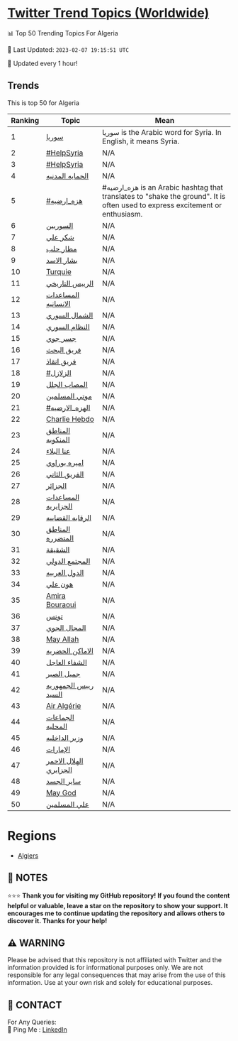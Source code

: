 [Twitter Trend Topics (Worldwide)](https://github.com/ErcinDedeoglu/Twitter-Trend-Topics)
==========


📊 Top 50 Trending Topics For Algeria

📆 Last Updated: `2023-02-07 19:15:51 UTC`

🔧 Updated every 1 hour!


## Trends

This is top 50 for Algeria

| Ranking | Topic | Mean |
| ------- | ------------ | ------------ |
| 1 | [سوريا](http://twitter.com/search?q=%d8%b3%d9%88%d8%b1%d9%8a%d8%a7) | سوريا is the Arabic word for Syria. In English, it means Syria. |
| 2 | [#HelpSyria](http://twitter.com/search?q=%23HelpSyria) | N/A |
| 3 | [#HelpSyria](http://twitter.com/search?q=%23HelpSyria) | N/A |
| 4 | [الحمايه المدنيه](http://twitter.com/search?q=%d8%a7%d9%84%d8%ad%d9%85%d8%a7%d9%8a%d9%87+%d8%a7%d9%84%d9%85%d8%af%d9%86%d9%8a%d9%87) | N/A |
| 5 | [#هزه_ارضيه](http://twitter.com/search?q=%23%d9%87%d8%b2%d9%87_%d8%a7%d8%b1%d8%b6%d9%8a%d9%87) | #هزه_ارضيه is an Arabic hashtag that translates to "shake the ground". It is often used to express excitement or enthusiasm. |
| 6 | [السوريين](http://twitter.com/search?q=%d8%a7%d9%84%d8%b3%d9%88%d8%b1%d9%8a%d9%8a%d9%86) | N/A |
| 7 | [شكر علي](http://twitter.com/search?q=%d8%b4%d9%83%d8%b1+%d8%b9%d9%84%d9%8a) | N/A |
| 8 | [مطار حلب](http://twitter.com/search?q=%d9%85%d8%b7%d8%a7%d8%b1+%d8%ad%d9%84%d8%a8) | N/A |
| 9 | [بشار الاسد](http://twitter.com/search?q=%d8%a8%d8%b4%d8%a7%d8%b1+%d8%a7%d9%84%d8%a7%d8%b3%d8%af) | N/A |
| 10 | [Turquie](http://twitter.com/search?q=Turquie) | N/A |
| 11 | [الرييس التاريخي](http://twitter.com/search?q=%d8%a7%d9%84%d8%b1%d9%8a%d9%8a%d8%b3+%d8%a7%d9%84%d8%aa%d8%a7%d8%b1%d9%8a%d8%ae%d9%8a) | N/A |
| 12 | [المساعدات الانسانيه](http://twitter.com/search?q=%d8%a7%d9%84%d9%85%d8%b3%d8%a7%d8%b9%d8%af%d8%a7%d8%aa+%d8%a7%d9%84%d8%a7%d9%86%d8%b3%d8%a7%d9%86%d9%8a%d9%87) | N/A |
| 13 | [الشمال السوري](http://twitter.com/search?q=%d8%a7%d9%84%d8%b4%d9%85%d8%a7%d9%84+%d8%a7%d9%84%d8%b3%d9%88%d8%b1%d9%8a) | N/A |
| 14 | [النظام السوري](http://twitter.com/search?q=%d8%a7%d9%84%d9%86%d8%b8%d8%a7%d9%85+%d8%a7%d9%84%d8%b3%d9%88%d8%b1%d9%8a) | N/A |
| 15 | [جسر جوي](http://twitter.com/search?q=%d8%ac%d8%b3%d8%b1+%d8%ac%d9%88%d9%8a) | N/A |
| 16 | [فريق البحث](http://twitter.com/search?q=%d9%81%d8%b1%d9%8a%d9%82+%d8%a7%d9%84%d8%a8%d8%ad%d8%ab) | N/A |
| 17 | [فريق انقاذ](http://twitter.com/search?q=%d9%81%d8%b1%d9%8a%d9%82+%d8%a7%d9%86%d9%82%d8%a7%d8%b0) | N/A |
| 18 | [#الزلازل](http://twitter.com/search?q=%23%d8%a7%d9%84%d8%b2%d9%84%d8%a7%d8%b2%d9%84) | N/A |
| 19 | [المصاب الجلل](http://twitter.com/search?q=%d8%a7%d9%84%d9%85%d8%b5%d8%a7%d8%a8+%d8%a7%d9%84%d8%ac%d9%84%d9%84) | N/A |
| 20 | [موتي المسلمين](http://twitter.com/search?q=%d9%85%d9%88%d8%aa%d9%8a+%d8%a7%d9%84%d9%85%d8%b3%d9%84%d9%85%d9%8a%d9%86) | N/A |
| 21 | [#الهزه_الارضيه](http://twitter.com/search?q=%23%d8%a7%d9%84%d9%87%d8%b2%d9%87_%d8%a7%d9%84%d8%a7%d8%b1%d8%b6%d9%8a%d9%87) | N/A |
| 22 | [Charlie Hebdo](http://twitter.com/search?q=Charlie+Hebdo) | N/A |
| 23 | [المناطق المنكوبه](http://twitter.com/search?q=%d8%a7%d9%84%d9%85%d9%86%d8%a7%d8%b7%d9%82+%d8%a7%d9%84%d9%85%d9%86%d9%83%d9%88%d8%a8%d9%87) | N/A |
| 24 | [عنا البلاء](http://twitter.com/search?q=%d8%b9%d9%86%d8%a7+%d8%a7%d9%84%d8%a8%d9%84%d8%a7%d8%a1) | N/A |
| 25 | [اميره بوراوي](http://twitter.com/search?q=%d8%a7%d9%85%d9%8a%d8%b1%d9%87+%d8%a8%d9%88%d8%b1%d8%a7%d9%88%d9%8a) | N/A |
| 26 | [الفريق الثاني](http://twitter.com/search?q=%d8%a7%d9%84%d9%81%d8%b1%d9%8a%d9%82+%d8%a7%d9%84%d8%ab%d8%a7%d9%86%d9%8a) | N/A |
| 27 | [الجزائر](http://twitter.com/search?q=%d8%a7%d9%84%d8%ac%d8%b2%d8%a7%d8%a6%d8%b1) | N/A |
| 28 | [المساعدات الجزايريه](http://twitter.com/search?q=%d8%a7%d9%84%d9%85%d8%b3%d8%a7%d8%b9%d8%af%d8%a7%d8%aa+%d8%a7%d9%84%d8%ac%d8%b2%d8%a7%d9%8a%d8%b1%d9%8a%d9%87) | N/A |
| 29 | [الرقابه القضاييه](http://twitter.com/search?q=%d8%a7%d9%84%d8%b1%d9%82%d8%a7%d8%a8%d9%87+%d8%a7%d9%84%d9%82%d8%b6%d8%a7%d9%8a%d9%8a%d9%87) | N/A |
| 30 | [المناطق المتضرره](http://twitter.com/search?q=%d8%a7%d9%84%d9%85%d9%86%d8%a7%d8%b7%d9%82+%d8%a7%d9%84%d9%85%d8%aa%d8%b6%d8%b1%d8%b1%d9%87) | N/A |
| 31 | [الشقيقة](http://twitter.com/search?q=%d8%a7%d9%84%d8%b4%d9%82%d9%8a%d9%82%d8%a9) | N/A |
| 32 | [المجتمع الدولي](http://twitter.com/search?q=%d8%a7%d9%84%d9%85%d8%ac%d8%aa%d9%85%d8%b9+%d8%a7%d9%84%d8%af%d9%88%d9%84%d9%8a) | N/A |
| 33 | [الدول العربيه](http://twitter.com/search?q=%d8%a7%d9%84%d8%af%d9%88%d9%84+%d8%a7%d9%84%d8%b9%d8%b1%d8%a8%d9%8a%d9%87) | N/A |
| 34 | [هون علي](http://twitter.com/search?q=%d9%87%d9%88%d9%86+%d8%b9%d9%84%d9%8a) | N/A |
| 35 | [Amira Bouraoui](http://twitter.com/search?q=Amira+Bouraoui) | N/A |
| 36 | [تونس](http://twitter.com/search?q=%d8%aa%d9%88%d9%86%d8%b3) | N/A |
| 37 | [المجال الجوي](http://twitter.com/search?q=%d8%a7%d9%84%d9%85%d8%ac%d8%a7%d9%84+%d8%a7%d9%84%d8%ac%d9%88%d9%8a) | N/A |
| 38 | [May Allah](http://twitter.com/search?q=May+Allah) | N/A |
| 39 | [الاماكن الحضريه](http://twitter.com/search?q=%d8%a7%d9%84%d8%a7%d9%85%d8%a7%d9%83%d9%86+%d8%a7%d9%84%d8%ad%d8%b6%d8%b1%d9%8a%d9%87) | N/A |
| 40 | [الشفاء العاجل](http://twitter.com/search?q=%d8%a7%d9%84%d8%b4%d9%81%d8%a7%d8%a1+%d8%a7%d9%84%d8%b9%d8%a7%d8%ac%d9%84) | N/A |
| 41 | [جميل الصبر](http://twitter.com/search?q=%d8%ac%d9%85%d9%8a%d9%84+%d8%a7%d9%84%d8%b5%d8%a8%d8%b1) | N/A |
| 42 | [رييس الجمهوريه السيد](http://twitter.com/search?q=%d8%b1%d9%8a%d9%8a%d8%b3+%d8%a7%d9%84%d8%ac%d9%85%d9%87%d9%88%d8%b1%d9%8a%d9%87+%d8%a7%d9%84%d8%b3%d9%8a%d8%af) | N/A |
| 43 | [Air Algérie](http://twitter.com/search?q=Air+Alg%c3%a9rie) | N/A |
| 44 | [الجماعات المحليه](http://twitter.com/search?q=%d8%a7%d9%84%d8%ac%d9%85%d8%a7%d8%b9%d8%a7%d8%aa+%d8%a7%d9%84%d9%85%d8%ad%d9%84%d9%8a%d9%87) | N/A |
| 45 | [وزير الداخليه](http://twitter.com/search?q=%d9%88%d8%b2%d9%8a%d8%b1+%d8%a7%d9%84%d8%af%d8%a7%d8%ae%d9%84%d9%8a%d9%87) | N/A |
| 46 | [الإمارات](http://twitter.com/search?q=%d8%a7%d9%84%d8%a5%d9%85%d8%a7%d8%b1%d8%a7%d8%aa) | N/A |
| 47 | [الهلال الاحمر الجزايري](http://twitter.com/search?q=%d8%a7%d9%84%d9%87%d9%84%d8%a7%d9%84+%d8%a7%d9%84%d8%a7%d8%ad%d9%85%d8%b1+%d8%a7%d9%84%d8%ac%d8%b2%d8%a7%d9%8a%d8%b1%d9%8a) | N/A |
| 48 | [ساير الجسد](http://twitter.com/search?q=%d8%b3%d8%a7%d9%8a%d8%b1+%d8%a7%d9%84%d8%ac%d8%b3%d8%af) | N/A |
| 49 | [May God](http://twitter.com/search?q=May+God) | N/A |
| 50 | [علي المسلمين](http://twitter.com/search?q=%d8%b9%d9%84%d9%8a+%d8%a7%d9%84%d9%85%d8%b3%d9%84%d9%85%d9%8a%d9%86) | N/A |



# Regions

* [Algiers](</Algeria/Algiers.md>)



## 📝 NOTES

⭐⭐⭐ **Thank you for visiting my GitHub repository! If you found the content helpful or valuable, leave a star on the repository to show your support. It encourages me to continue updating the repository and allows others to discover it. Thanks for your help!**


## ⚠️ WARNING

Please be advised that this repository is not affiliated with Twitter and the information provided is for informational purposes only. We are not responsible for any legal consequences that may arise from the use of this information. Use at your own risk and solely for educational purposes.


## 📨 CONTACT

 For Any Queries:  
            🏓 Ping Me : [LinkedIn](https://www.linkedin.com/in/ercindedeoglu/)
